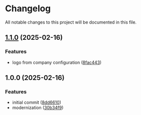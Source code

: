 # Changelog

All notable changes to this project will be documented in this file.

## [1.1.0](https://github.com/OBMS-Open-Business-Management-Software/core/compare/v1.0.0...v1.1.0) (2025-02-16)


### Features

* logo from company configuration ([8fac443](https://github.com/OBMS-Open-Business-Management-Software/core/commit/8fac443bdaa2f4ea3a8e2549a0beda6947f93b10))

## 1.0.0 (2025-02-16)


### Features

* initial commit ([8dd6610](https://github.com/OBMS-Open-Business-Management-Software/core/commit/8dd6610f8451135fdb7b6eec13f94f109214f156))
* modernization ([30b34f9](https://github.com/OBMS-Open-Business-Management-Software/core/commit/30b34f92d4041dd93fc981ee6e30d505b5f6b4b2))
